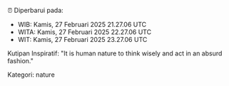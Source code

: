 ⏰ Diperbarui pada:
- WIB: Kamis, 27 Februari 2025 21.27.06 UTC
- WITA: Kamis, 27 Februari 2025 22.27.06 UTC
- WIT: Kamis, 27 Februari 2025 23.27.06 UTC

Kutipan Inspiratif:
"It is human nature to think wisely and act in an absurd fashion."


Kategori: nature


